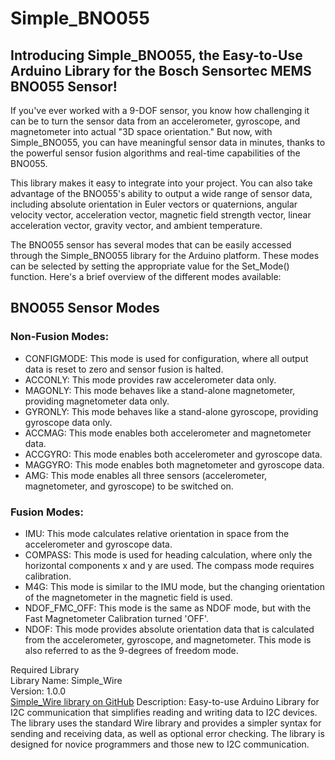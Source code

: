 # Simple_BNO055
<h2>Introducing Simple_BNO055, the Easy-to-Use Arduino Library for the Bosch Sensortec MEMS BNO055 Sensor!</h2>
<p>If you've ever worked with a 9-DOF sensor, you know how challenging it can be to turn the sensor data from an accelerometer, gyroscope, and magnetometer into actual "3D space orientation." But now, with Simple_BNO055, you can have meaningful sensor data in minutes, thanks to the powerful sensor fusion algorithms and real-time capabilities of the BNO055.</p>
<p>This library makes it easy to integrate into your project. You can also take advantage of the BNO055's ability to output a wide range of sensor data, including absolute orientation in Euler vectors or quaternions, angular velocity vector, acceleration vector, magnetic field strength vector, linear acceleration vector, gravity vector, and ambient temperature.</p>
<p>The BNO055 sensor has several modes that can be easily accessed through the Simple_BNO055 library for the Arduino platform. These modes can be selected by setting the appropriate value for the Set_Mode() function. Here's a brief overview of the different modes available:</p>
<h2>BNO055 Sensor Modes</h2>
<h3>Non-Fusion Modes:</h3>
<ul>
  <li>CONFIGMODE: This mode is used for configuration, where all output data is reset to zero and sensor fusion is halted.</li>
  <li>ACCONLY: This mode provides raw accelerometer data only.</li>
  <li>MAGONLY: This mode behaves like a stand-alone magnetometer, providing magnetometer data only.</li>
  <li>GYRONLY: This mode behaves like a stand-alone gyroscope, providing gyroscope data only.</li>
  <li>ACCMAG: This mode enables both accelerometer and magnetometer data.</li>
  <li>ACCGYRO: This mode enables both accelerometer and gyroscope data.</li>
  <li>MAGGYRO: This mode enables both magnetometer and gyroscope data.</li>
  <li>AMG: This mode enables all three sensors (accelerometer, magnetometer, and gyroscope) to be switched on.</li>
</ul>
<h3>Fusion Modes:</h3>
<ul>
  <li>IMU: This mode calculates relative orientation in space from the accelerometer and gyroscope data.</li>
  <li>COMPASS: This mode is used for heading calculation, where only the horizontal components x and y are used. The compass mode requires calibration.</li>
  <li>M4G: This mode is similar to the IMU mode, but the changing orientation of the magnetometer in the magnetic field is used.</li>
  <li>NDOF_FMC_OFF: This mode is the same as NDOF mode, but with the Fast Magnetometer Calibration turned 'OFF'.</li>
  <li>NDOF: This mode provides absolute orientation data that is calculated from the accelerometer, gyroscope, and magnetometer. This mode is also referred to as the 9-degrees of freedom mode.</li>
</ul>

Required Library<br>
Library Name: Simple_Wire<br>
Version: 1.0.0<br>
<a href="https://github.com/ZHomeSlice/Simple_Wire">Simple_Wire library on GitHub</a>
Description: Easy-to-use Arduino Library for I2C communication that simplifies reading and writing data to I2C devices. The library uses the standard Wire library and provides a simpler syntax for sending and receiving data, as well as optional error checking. The library is designed for novice programmers and those new to I2C communication.
